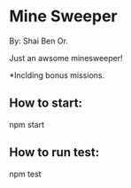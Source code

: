 # Mine Sweeper
By: Shai Ben Or.

Just an awsome minesweeper!

*Inclding bonus missions.

## How to start:
npm start

## How to run test:
npm test
